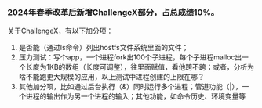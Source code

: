 ### 2024年春季改革后新增ChallengeX部分，占总成绩10%。
关于ChallengeX，有以下加分项：
1. 是否能（通过ls命令）列出hostfs文件系统里面的文件；
2. 压力测试：写个app，一个进程fork出100个子进程，每个子进程malloc出一个长度为1KB的数组（长度可调整），往里面赋值，看他跨不跨；或者，分析为啥不能跑更大规模的应用，以上测试中进程创建的上限在哪？
3. 其他加分项，比如通过后台执行（&）同时运行多个进程；管道功能（|），一个进程的输出作为另一个进程的输入；其他功能，如命令历史、环境变量等
